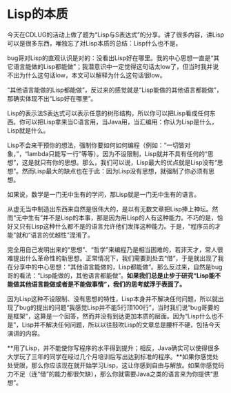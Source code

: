 Lisp的本质
==========

今天在CDLUG的活动上做了题为“Lisp与S表达式”的分享。讲了很多内容，讲Lisp可以是很多东西，唯独忘了对Lisp本质的总结：Lisp什么也不是。

bug哥对Lisp的直观认识是对的：没看出Lisp好在哪里。我的中心思想一直是“其它语言能做的Lisp都能做”；我潜意识中一定觉得这句话太low了，但当时我并说不出为什么这句话low，本文可以解释为什么这句话很low。

“其他语言能做的Lisp都能做”，反过来的感觉就是“Lisp能做的其他语言都能做”，那确实体现不出“Lisp好在哪里”。

Lisp的表示法S表达式可以表示任意的树形结构，所以你可以把Lisp看成任何东西。你可以把Lisp拿来当C语言用，当Java用，当汇编用：你认为Lisp是什么，Lisp就是什么。

Lisp不会来干预你的想法，强制你要如何如何编程（例如：“一切皆对象，”，“lambda只能写一行”等等）。因为不设限制，Lisp就并不具有任何的“思想”，这是就只有你的思想。那么，我们可以说，Lisp最大的优点就是Lisp没有“思想”。然而Lisp最大的缺点也在于此：因为Lisp没有思想，就强制了你必须有思想。

如果说，数学是一门无中生有的学问，那Lisp就是一门无中生有的语言。

从虚无当中制造出东西来自然是很伟大的，是以有无数文章把Lisp捧上神坛。然而“无中生有”并不是Lisp的本事，那是因为用Lisp的人有这种能力。不巧的是，恰好又只有Lisp这种什么都不是的语言允许他们发挥这种能力。于是，“程序员的才能”就和“语言的优越性”混淆了。

完全用自己发明出来的“思想”、“哲学”来编程乃是相当困难的，若非天才，常人很难提出什么革命性的新思想。正常情况下，我们需要到处去“借”，于是就出现了我在分享中的中心思想：“其他语言能做的，Lisp都能做”。那么反过来，自然是bug哥的看法：“Lisp能做的，其他语言都能做”。**如果我们总是止步于研究“Lisp能不能做其他语言能做或者是不能做事情”，我们的思考就浮于表面了。**

因为Lisp这种不设限制、没有思想的特性，Lisp本身并不解决任何问题，所以就出现了bug的提出的问题“我感觉Lisp并不能5行顶100行”，当时我们说“bug哥要的是框架”，这算是一个回答，然而并没有到达更加本质的层面。因为“Lisp什么也不是”，Lisp并不解决任何问题，所以以往鼓吹Lisp的文章总是腰杆不硬，包括今天演讲的内容。

**用了Lisp，并不能使你写程序的水平得到提升；相反，Java确实可以使得很多大学玩了三年的同学在经过几个月培训后写出达到标准的程序。**如果你感觉处处受限，那么你应该现在就开始学习Lisp，这让你感到自由与解放。如果你感觉码力不足（连“借”的能力都很欠缺），那么你就需要Java之类的语言来为你提供“思想”。
